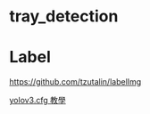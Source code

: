 # tray_detection

# Label

https://github.com/tzutalin/labelImg

[yolov3.cfg 教學](!https://chih-sheng-huang821.medium.com/%E6%B7%B1%E5%BA%A6%E5%AD%B8%E7%BF%92-%E7%89%A9%E4%BB%B6%E5%81%B5%E6%B8%ACyolo-cfg%E6%AA%94%E8%A7%A3%E8%AE%80-%E4%B8%89-2021%E5%B9%B4-2faa5c19fd36)

